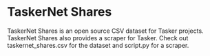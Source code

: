 # TaskerNet Shares
TaskerNet Shares is an open source CSV dataset for Tasker projects. 
TaskerNet Shares also provides a scraper for Tasker.
Check out taskernet_shares.csv for the dataset and script.py for a scraper.
